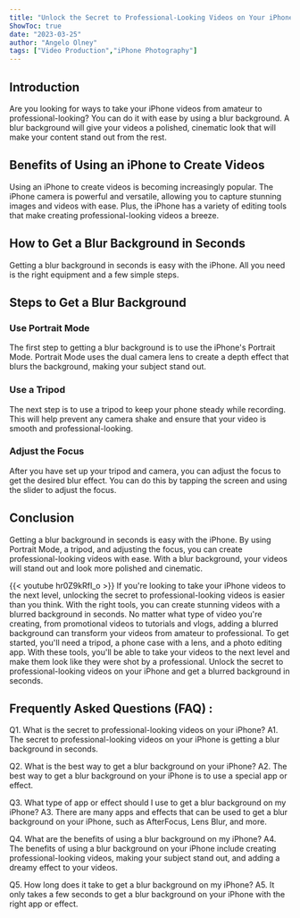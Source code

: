```yaml
---
title: "Unlock the Secret to Professional-Looking Videos on Your iPhone: Get a Blur Background in Seconds!"
ShowToc: true 
date: "2023-03-25"
author: "Angelo Olney" 
tags: ["Video Production","iPhone Photography"]
---
```

## Introduction 
Are you looking for ways to take your iPhone videos from amateur to professional-looking? You can do it with ease by using a blur background. A blur background will give your videos a polished, cinematic look that will make your content stand out from the rest. 

## Benefits of Using an iPhone to Create Videos
Using an iPhone to create videos is becoming increasingly popular. The iPhone camera is powerful and versatile, allowing you to capture stunning images and videos with ease. Plus, the iPhone has a variety of editing tools that make creating professional-looking videos a breeze. 

## How to Get a Blur Background in Seconds
Getting a blur background in seconds is easy with the iPhone. All you need is the right equipment and a few simple steps. 

## Steps to Get a Blur Background

### Use Portrait Mode
The first step to getting a blur background is to use the iPhone's Portrait Mode. Portrait Mode uses the dual camera lens to create a depth effect that blurs the background, making your subject stand out. 

### Use a Tripod
The next step is to use a tripod to keep your phone steady while recording. This will help prevent any camera shake and ensure that your video is smooth and professional-looking. 

### Adjust the Focus
After you have set up your tripod and camera, you can adjust the focus to get the desired blur effect. You can do this by tapping the screen and using the slider to adjust the focus.

## Conclusion 
Getting a blur background in seconds is easy with the iPhone. By using Portrait Mode, a tripod, and adjusting the focus, you can create professional-looking videos with ease. With a blur background, your videos will stand out and look more polished and cinematic.

{{< youtube hr0Z9kRfI_o >}} 
If you're looking to take your iPhone videos to the next level, unlocking the secret to professional-looking videos is easier than you think. With the right tools, you can create stunning videos with a blurred background in seconds. No matter what type of video you're creating, from promotional videos to tutorials and vlogs, adding a blurred background can transform your videos from amateur to professional. To get started, you'll need a tripod, a phone case with a lens, and a photo editing app. With these tools, you'll be able to take your videos to the next level and make them look like they were shot by a professional. Unlock the secret to professional-looking videos on your iPhone and get a blurred background in seconds.

## Frequently Asked Questions (FAQ) :
Q1. What is the secret to professional-looking videos on your iPhone?
A1. The secret to professional-looking videos on your iPhone is getting a blur background in seconds.

Q2. What is the best way to get a blur background on your iPhone?
A2. The best way to get a blur background on your iPhone is to use a special app or effect.

Q3. What type of app or effect should I use to get a blur background on my iPhone?
A3. There are many apps and effects that can be used to get a blur background on your iPhone, such as AfterFocus, Lens Blur, and more.

Q4. What are the benefits of using a blur background on my iPhone?
A4. The benefits of using a blur background on your iPhone include creating professional-looking videos, making your subject stand out, and adding a dreamy effect to your videos.

Q5. How long does it take to get a blur background on my iPhone?
A5. It only takes a few seconds to get a blur background on your iPhone with the right app or effect.


